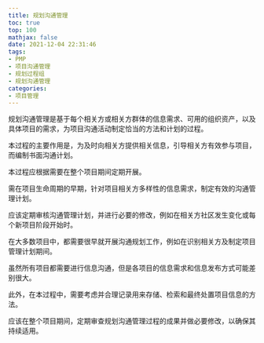 ```yaml
---
title: 规划沟通管理
toc: true
top: 100
mathjax: false
date: 2021-12-04 22:31:46
tags:
- PMP
- 项目沟通管理
- 规划过程组
- 规划沟通管理
categories:
- 项目管理
---
```

规划沟通管理是基于每个相关方或相关方群体的信息需求、可用的组织资产，以及具体项目的需求，为项目沟通活动制定恰当的方法和计划的过程。

本过程的主要作用是，为及时向相关方提供相关信息，引导相关方有效参与项目，而编制书面沟通计划。

本过程应根据需要在整个项目期间定期开展。

需在项目生命周期的早期，针对项目相关方多样性的信息需求，制定有效的沟通管理计划。

应该定期审核沟通管理计划，并进行必要的修改，例如在相关方社区发生变化或每个新项目阶段开始时。

在大多数项目中，都需要很早就开展沟通规划工作，例如在识别相关方及制定项目管理计划期间。

虽然所有项目都需要进行信息沟通，但是各项目的信息需求和信息发布方式可能差别很大。

此外，在本过程中，需要考虑并合理记录用来存储、检索和最终处置项目信息的方法。

应该在整个项目期间，定期审查规划沟通管理过程的成果并做必要修改，以确保其持续适用。
